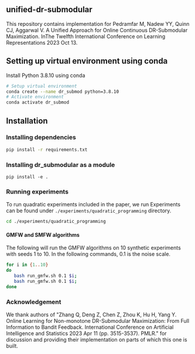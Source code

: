 ## unified-dr-submodular
This repository contains implementation for Pedramfar M, Nadew YY, Quinn CJ, Aggarwal V. A Unified Approach for Online Continuous DR-Submodular Maximization. InThe Twelfth International Conference on Learning Representations 2023 Oct 13.


## Setting up virtual environment using conda 
Install Python 3.8.10 using conda 

```bash
# Setup virtual environment 
conda create --name dr_submod python=3.8.10
# Activate environment 
conda activate dr_submod
```



## Installation 
### Installing dependencies 
```bash
pip install -r requirements.txt
```

### Installing dr_submodular as a module   
```
pip install -e .
```



### Running experiments

To run quadratic experiments included in the paper, we run 
Experiments can be found under `./experiments/quadratic_programming` directory. 

```bash
cd ./experiments/quadratic_programming 

```

#### GMFW and SMFW algorithms 
The following will run the GMFW algorithms on 10 synthetic experiments with seeds 1 to 10. In the following commands, 0.1 is the noise scale. 
```bash
for i in {1..10}
do 
   bash run_gmfw.sh 0.1 $i;
   bash run_gmfw.sh 0.1 $i;
done

```

### Acknowledgement

We thank authors of "Zhang Q, Deng Z, Chen Z, Zhou K, Hu H, Yang Y. Online Learning for Non-monotone DR-Submodular Maximization: From Full Information to Bandit Feedback. International Conference on Artificial Intelligence and Statistics 2023 Apr 11 (pp. 3515-3537). PMLR." for discussion and providing their implementation on parts of which this one is built.  
